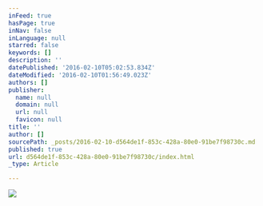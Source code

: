 ```yaml
---
inFeed: true
hasPage: true
inNav: false
inLanguage: null
starred: false
keywords: []
description: ''
datePublished: '2016-02-10T05:02:53.834Z'
dateModified: '2016-02-10T01:56:49.023Z'
authors: []
publisher:
  name: null
  domain: null
  url: null
  favicon: null
title: ''
author: []
sourcePath: _posts/2016-02-10-d564de1f-853c-428a-80e0-91be7f98730c.md
published: true
url: d564de1f-853c-428a-80e0-91be7f98730c/index.html
_type: Article

---
```

![](https://the-grid-user-content.s3-us-west-2.amazonaws.com/732ec02d-e1f2-4113-9ae4-5587b094d24d.JPG)